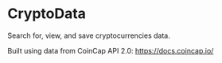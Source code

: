 # CryptoData
 Search for, view, and save cryptocurrencies data.

 Built using data from CoinCap API 2.0: https://docs.coincap.io/